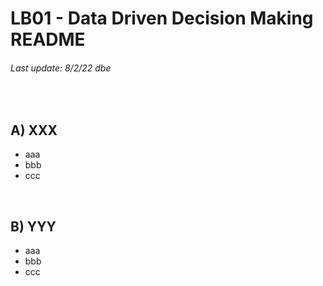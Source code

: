 # LB01 - Data Driven Decision Making README
###### Last update: 8/2/22 dbe
</br>

## A) XXX

* aaa
* bbb
* ccc
</br>

## B) YYY

* aaa
* bbb
* ccc
